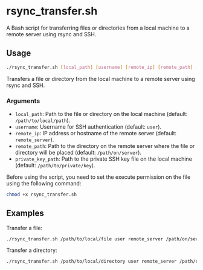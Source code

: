 # rsync_transfer.sh

A Bash script for transferring files or directories from a local machine to a remote server using rsync and SSH.

## Usage

```sh
./rsync_transfer.sh [local_path] [username] [remote_ip] [remote_path] [private_key_path]
```

Transfers a file or directory from the local machine to a remote server using rsync and SSH.

### Arguments

* `local_path`: Path to the file or directory on the local machine (default: `/path/to/local/path`).
* `username`: Username for SSH authentication (default: `user`).
* `remote_ip`: IP address or hostname of the remote server (default: `remote_server`).
* `remote_path`: Path to the directory on the remote server where the file or directory will be placed (default: `/path/on/server`).
* `private_key_path`: Path to the private SSH key file on the local machine (default: `/path/to/private/key`).

Before using the script, you need to set the execute permission on the file using the following command:

```sh
chmod +x rsync_transfer.sh
```

## Examples

Transfer a file:

```sh
./rsync_transfer.sh /path/to/local/file user remote_server /path/on/server /path/to/private/key
```

Transfer a directory:

```sh
./rsync_transfer.sh /path/to/local/directory user remote_server /path/on/server /path/to/private/key
```
